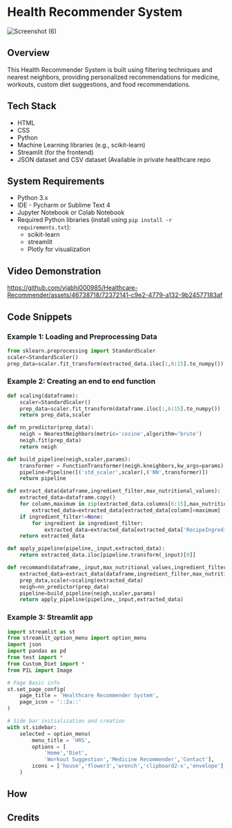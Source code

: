 # Health Recommender System

![Screenshot (6)](https://github.com/vjabhi000985/Healthcare-Recommender/assets/46738718/8a96196e-9b6a-4a82-8e8d-3670c6e74f01)

## Overview

This Health Recommender System is built using filtering techniques and nearest neighbors, providing personalized recommendations for medicine, workouts, custom diet suggestions, and food recommendations.

## Tech Stack

- HTML
- CSS
- Python
- Machine Learning libraries (e.g., scikit-learn)
- Streamlit (for the frontend)
- JSON dataset and CSV dataset (Available in private healthcare repo

## System Requirements

- Python 3.x
- IDE - Pycharm or Sublime Text 4
- Jupyter Notebook or Colab Notebook
- Required Python libraries (install using `pip install -r requirements.txt`):
  - scikit-learn
  - streamlit
  - Plotly for visualization
 
## Video Demonstration
https://github.com/vjabhi000985/Healthcare-Recommender/assets/46738718/72372141-c9e2-4779-a132-9b24577183af

## Code Snippets

### Example 1: Loading and Preprocessing Data

```python
from sklearn.preprocessing import StandardScaler
scaler=StandardScaler()
prep_data=scaler.fit_transform(extracted_data.iloc[:,6:15].to_numpy())
```
### Example 2: Creating an end to end function
```python
def scaling(dataframe):
    scaler=StandardScaler()
    prep_data=scaler.fit_transform(dataframe.iloc[:,6:15].to_numpy())
    return prep_data,scaler

def nn_predictor(prep_data):
    neigh = NearestNeighbors(metric='cosine',algorithm='brute')
    neigh.fit(prep_data)
    return neigh

def build_pipeline(neigh,scaler,params):
    transformer = FunctionTransformer(neigh.kneighbors,kw_args=params)
    pipeline=Pipeline([('std_scaler',scaler),('NN',transformer)])
    return pipeline

def extract_data(dataframe,ingredient_filter,max_nutritional_values):
    extracted_data=dataframe.copy()
    for column,maximum in zip(extracted_data.columns[6:15],max_nutritional_values):
        extracted_data=extracted_data[extracted_data[column]<maximum]
    if ingredient_filter!=None:
        for ingredient in ingredient_filter:
            extracted_data=extracted_data[extracted_data['RecipeIngredientParts'].str.contains(ingredient,regex=False)] 
    return extracted_data

def apply_pipeline(pipeline,_input,extracted_data):
    return extracted_data.iloc[pipeline.transform(_input)[0]]

def recommand(dataframe,_input,max_nutritional_values,ingredient_filter=None,params={'return_distance':False}):
    extracted_data=extract_data(dataframe,ingredient_filter,max_nutritional_values)
    prep_data,scaler=scaling(extracted_data)
    neigh=nn_predictor(prep_data)
    pipeline=build_pipeline(neigh,scaler,params)
    return apply_pipeline(pipeline,_input,extracted_data)
```
### Example 3: Streamlit app
```python
import streamlit as st
from streamlit_option_menu import option_menu
import json
import pandas as pd
from test import *
from Custom_Diet import *
from PIL import Image

# Page Basic info
st.set_page_config(
	page_title = 'Healthcare Recommender System',
	page_icon = '::2a::'
)

# Side bar initialization and creation
with st.sidebar:
	selected = option_menu(
		menu_title = 'HRS',
		options = [	
			'Home','Diet',
			'Workout Suggestion','Medicine Recommender','Contact'],
		icons = ['house','flower3','wrench','clipboard2-x','envelope'],
	)
```

## How 
## Credits
